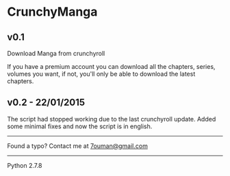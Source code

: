 CrunchyManga
============
v0.1
--------------------------------------------------------------
Download Manga from crunchyroll

If you have a premium account you can download all the chapters, series, volumes you want, if not, you'll only be able to download the latest chapters.

v0.2 - 22/01/2015
-------------------------------------------------------

The script had stopped working due to the last crunchyroll update. Added some minimal fixes and now the script is in english.

*********************************************
Found a typo? Contact me at 7ouman@gmail.com 
*********************************************
Python 2.7.8
